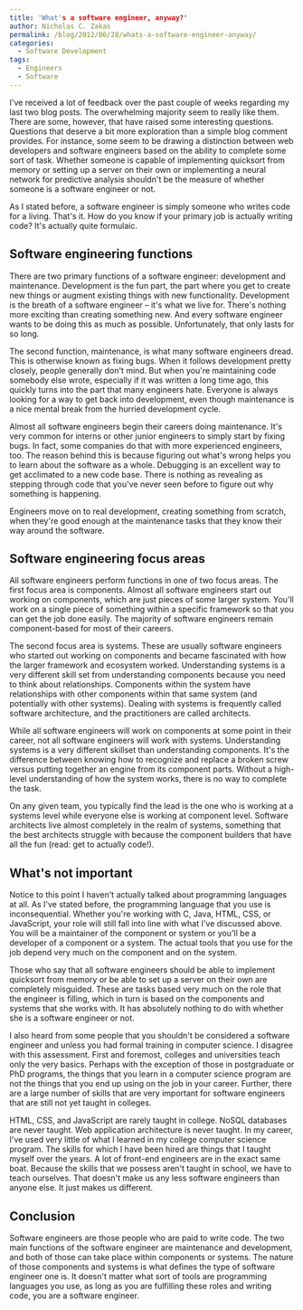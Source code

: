```yaml
---
title: 'What's a software engineer, anyway?'
author: Nicholas C. Zakas
permalink: /blog/2012/06/28/whats-a-software-engineer-anyway/
categories:
  - Software Development
tags:
  - Engineers
  - Software
---
```

I've received a lot of feedback over the past couple of weeks regarding my last two blog posts. The overwhelming majority seem to really like them. There are some, however, that have raised some interesting questions. Questions that deserve a bit more exploration than a simple blog comment provides. For instance, some seem to be drawing a distinction between web developers and software engineers based on the ability to complete some sort of task. Whether someone is capable of implementing quicksort from memory or setting up a server on their own or implementing a neural network for predictive analysis shouldn't be the measure of whether someone is a software engineer or not.

As I stated before, a software engineer is simply someone who writes code for a living. That's it. How do you know if your primary job is actually writing code? It's actually quite formulaic. 

## Software engineering functions

There are two primary functions of a software engineer: development and maintenance. Development is the fun part, the part where you get to create new things or augment existing things with new functionality. Development is the breath of a software engineer – it's what we live for. There's nothing more exciting than creating something new. And every software engineer wants to be doing this as much as possible. Unfortunately, that only lasts for so long.

The second function, maintenance, is what many software engineers dread. This is otherwise known as fixing bugs. When it follows development pretty closely, people generally don't mind. But when you're maintaining code somebody else wrote, especially if it was written a long time ago, this quickly turns into the part that many engineers hate. Everyone is always looking for a way to get back into development, even though maintenance is a nice mental break from the hurried development cycle.

Almost all software engineers begin their careers doing maintenance. It's very common for interns or other junior engineers to simply start by fixing bugs. In fact, some companies do that with more experienced engineers, too. The reason behind this is because figuring out what's wrong helps you to learn about the software as a whole. Debugging is an excellent way to get acclimated to a new code base. There is nothing as revealing as stepping through code that you've never seen before to figure out why something is happening.

Engineers move on to real development, creating something from scratch, when they're good enough at the maintenance tasks that they know their way around the software.

## Software engineering focus areas

All software engineers perform functions in one of two focus areas. The first focus area is components. Almost all software engineers start out working on components, which are just pieces of some larger system. You'll work on a single piece of something within a specific framework so that you can get the job done easily. The majority of software engineers remain component-based for most of their careers.

The second focus area is systems. These are usually software engineers who started out working on components and became fascinated with how the larger framework and ecosystem worked. Understanding systems is a very different skill set from understanding components because you need to think about relationships. Components within the system have relationships with other components within that same system (and potentially with other systems). Dealing with systems is frequently called software architecture, and the practitioners are called architects.

While all software engineers will work on components at some point in their career, not all software engineers will work with systems. Understanding systems is a very different skillset than understanding components. It's the difference between knowing how to recognize and replace a broken screw versus putting together an engine from its component parts. Without a high-level understanding of how the system works, there is no way to complete the task.

On any given team, you typically find the lead is the one who is working at a systems level while everyone else is working at component level. Software architects live almost completely in the realm of systems, something that the best architects struggle with because the component builders that have all the fun (read: get to actually code!).

## What's not important

Notice to this point I haven't actually talked about programming languages at all. As I've stated before, the programming language that you use is inconsequential. Whether you're working with C, Java, HTML, CSS, or JavaScript, your role will still fall into line with what I've discussed above. You will be a maintainer of the component or system or you'll be a developer of a component or a system. The actual tools that you use for the job depend very much on the component and on the system.

Those who say that all software engineers should be able to implement quicksort from memory or be able to set up a server on their own are completely misguided. These are tasks based very much on the role that the engineer is filling, which in turn is based on the components and systems that she works with. It has absolutely nothing to do with whether she is a software engineer or not.

I also heard from some people that you shouldn't be considered a software engineer and unless you had formal training in computer science. I disagree with this assessment. First and foremost, colleges and universities teach only the very basics. Perhaps with the exception of those in postgraduate or PhD programs, the things that you learn in a computer science program are not the things that you end up using on the job in your career. Further, there are a large number of skills that are very important for software engineers that are still not yet taught in colleges. 

HTML, CSS, and JavaScript are rarely taught in college. NoSQL databases are never taught. Web application architecture is never taught. In my career, I've used very little of what I learned in my college computer science program. The skills for which I have been hired are things that I taught myself over the years. A lot of front-end engineers are in the exact same boat. Because the skills that we possess aren't taught in school, we have to teach ourselves. That doesn't make us any less software engineers than anyone else. It just makes us different.

## Conclusion

Software engineers are those people who are paid to write code. The two main functions of the software engineer are maintenance and development, and both of those can take place within components or systems. The nature of those components and systems is what defines the type of software engineer one is. It doesn't matter what sort of tools are programming languages you use, as long as you are fulfilling these roles and writing code, you are a software engineer.
